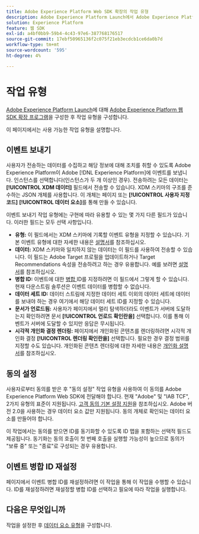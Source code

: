 ```yaml
---
title: Adobe Experience Platform Web SDK 확장의 작업 유형
description: Adobe Experience Platform Launch에서 Adobe Experience Platform 웹 SDK 확장에서 제공하는 다양한 작업 유형에 대해 알아봅니다.
solution: Experience Platform
feature: 웹 SDK
exl-id: a4bf0bb9-59b4-4c43-97e6-387768176517
source-git-commit: 17ebf50965136f2c075f21eb3ecdcb1ce6da0b7d
workflow-type: tm+mt
source-wordcount: '595'
ht-degree: 4%

---
```


# 작업 유형

[Adobe Experience Platform Launch](https://experienceleague.adobe.com/docs/launch.html)에 대해 [Adobe Experience Platform 웹 SDK 확장 프로그램](web-sdk-extension-configuration.md)을 구성한 후 작업 유형을 구성합니다.

이 페이지에서는 사용 가능한 작업 유형을 설명합니다.

## 이벤트 보내기

사용자가 전송하는 데이터를 수집하고 해당 정보에 대해 조치를 취할 수 있도록 Adobe Experience Platform이 Adobe [!DNL Experience Platform]에 이벤트를 보냅니다. 인스턴스를 선택합니다(인스턴스가 두 개 이상인 경우). 전송하려는 모든 데이터는 **[!UICONTROL XDM 데이터]** 필드에서 전송할 수 있습니다. XDM 스키마의 구조를 준수하는 JSON 개체를 사용합니다. 이 개체는 페이지 또는 **[!UICONTROL 사용자 지정 코드]** **[!UICONTROL 데이터 요소]**&#x200B;를 통해 만들 수 있습니다.

이벤트 보내기 작업 유형에는 구현에 따라 유용할 수 있는 몇 가지 다른 필드가 있습니다. 이러한 필드는 모두 선택 사항입니다.

- **유형:** 이 필드에서는 XDM 스키마에 기록할 이벤트 유형을 지정할 수 있습니다. 기본 이벤트 유형에 대한 자세한 내용은 [설명서](https://experienceleague.adobe.com/docs/experience-platform/edge/fundamentals/tracking-events.html?lang=en#using-the-sendbeacon-api)를 참조하십시오.
- **데이터:** XDM 스키마와 일치하지 않는 데이터는 이 필드를 사용하여 전송할 수 있습니다. 이 필드는 Adobe Target 프로필을 업데이트하거나 Target Recommendations 속성을 전송하려고 하는 경우 유용합니다. 예를 보려면 [설명서](https://experienceleague.adobe.com/docs/experience-platform/edge/fundamentals/tracking-events.html?lang=en)를 참조하십시오.
- **병합 ID:** 이벤트에 대한  [병합 ](https://experienceleague.adobe.com/docs/experience-platform/edge/fundamentals/merging-event-data.html?lang=en#fundamentals) ID를 지정하려면 이 필드에서 그렇게 할 수 있습니다. 현재 다운스트림 솔루션은 이벤트 데이터를 병합할 수 없습니다.
- **데이터 세트 ID:**  데이터 스트림에 지정한 데이터 세트 이외의 데이터 세트에 데이터를 보내야 하는 경우 여기에서 해당 데이터 세트 ID를 지정할 수 있습니다.
- **문서가 언로드됨:**  사용자가 페이지에서 멀리 탐색하더라도 이벤트가 서버에 도달하는지 확인하려면 문서  **[!UICONTROL 언로드 확인란을]** 선택합니다. 이를 통해 이벤트가 서버에 도달할 수 있지만 응답은 무시됩니다.
- **시각적 개인화 결정 렌더링:**  페이지에서 개인화된 콘텐츠를 렌더링하려면 시각적 개인화 결정  **[!UICONTROL 렌더링 확인란을]** 선택합니다. 필요한 경우 결정 범위를 지정할 수도 있습니다. 개인화된 콘텐츠 렌더링에 대한 자세한 내용은 [개인화 설명서](https://experienceleague.adobe.com/docs/experience-platform/edge/personalization/rendering-personalization-content.html?lang=en#automatically-rendering-content)를 참조하십시오.

## 동의 설정

사용자로부터 동의를 받은 후 &quot;동의 설정&quot; 작업 유형을 사용하여 이 동의를 Adobe Experience Platform Web SDK에 전달해야 합니다. 현재 &quot;Adobe&quot; 및 &quot;IAB TCF&quot;, 2가지 유형의 표준이 지원됩니다. [고객 동의 기본 설정 지원](../consent/supporting-consent.md)을 참조하십시오. Adobe 버전 2.0을 사용하는 경우 데이터 요소 값만 지원됩니다. 동의 개체로 확인되는 데이터 요소를 만들어야 합니다.

이 작업에서는 동의를 받으면 ID를 동기화할 수 있도록 ID 맵을 포함하는 선택적 필드도 제공됩니다. 동기화는 동의 호출이 첫 번째 호출을 실행할 가능성이 높으므로 동의가 &quot;보류 중&quot; 또는 &quot;종료&quot;로 구성되는 경우 유용합니다.

## 이벤트 병합 ID 재설정

페이지에서 이벤트 병합 ID를 재설정하려면 이 작업을 통해 이 작업을 수행할 수 있습니다. ID를 재설정하려면 재설정할 병합 ID를 선택하고 필요에 따라 작업을 실행합니다.

## 다음은 무엇입니까

작업을 설정한 후 [데이터 요소 유형](data-element-types.md)을 구성합니다.
